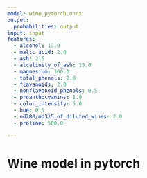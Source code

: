```yaml
---
model: wine_pytorch.onnx
output:
  probabilities: output
input: input
features:
  - alcohol: 13.0
  - malic_acid: 2.0
  - ash: 2.5
  - alcalinity_of_ash: 15.0
  - magnesium: 100.0
  - total_phenols: 2.0
  - flavanoids: 2.0
  - nonflavanoid_phenols: 0.5
  - proanthocyanins: 1.0
  - color_intensity: 5.0
  - hue: 0.5
  - od280/od315_of_diluted_wines: 2.0
  - proline: 500.0

---
```


# Wine model in pytorch
